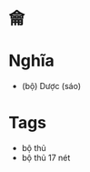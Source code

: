 # 龠

# Nghĩa
* (bộ) Dược (sáo)

# Tags
* bộ thủ
*  bộ thủ 17 nét

<script>window.HANZI_FIELD='龠';</script>
